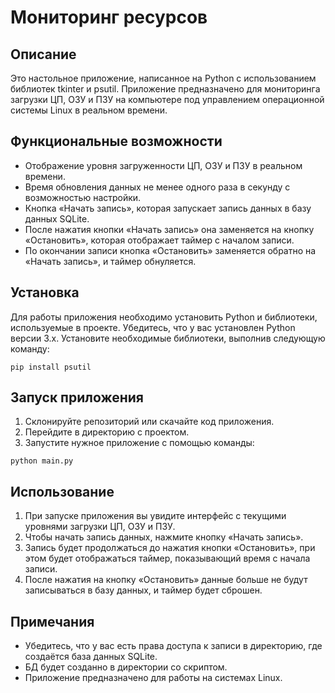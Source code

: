 # Мониторинг ресурсов

## Описание

Это настольное приложение, написанное на Python с использованием библиотек tkinter и psutil. Приложение предназначено для мониторинга загрузки ЦП, ОЗУ и ПЗУ на компьютере под управлением операционной системы Linux в реальном времени.

## Функциональные возможности

- Отображение уровня загруженности ЦП, ОЗУ и ПЗУ в реальном времени.
- Время обновления данных не менее одного раза в секунду с возможностью настройки.
- Кнопка «Начать запись», которая запускает запись данных в базу данных SQLite.
- После нажатия кнопки «Начать запись» она заменяется на кнопку «Остановить», которая отображает таймер с началом записи.
- По окончании записи кнопка «Остановить» заменяется обратно на «Начать запись», и таймер обнуляется.

## Установка

Для работы приложения необходимо установить Python и библиотеки, используемые в проекте. Убедитесь, что у вас установлен Python версии 3.x. Установите необходимые библиотеки, выполнив следующую команду:

```pip install psutil```


## Запуск приложения

1. Склонируйте репозиторий или скачайте код приложения.
2. Перейдите в директорию с проектом.
3. Запустите нужное приложение с помощью команды:

```python main.py```


## Использование

1. При запуске приложения вы увидите интерфейс с текущими уровнями загрузки ЦП, ОЗУ и ПЗУ.
2. Чтобы начать запись данных, нажмите кнопку «Начать запись».
3. Запись будет продолжаться до нажатия кнопки «Остановить», при этом будет отображаться таймер, показывающий время с начала записи.
4. После нажатия на кнопку «Остановить» данные больше не будут записываться в базу данных, и таймер будет сброшен.

## Примечания

- Убедитесь, что у вас есть права доступа к записи в директорию, где создаётся база данных SQLite.
- БД будет созданно в директории со скриптом.
- Приложение предназначено для работы на системах Linux.
